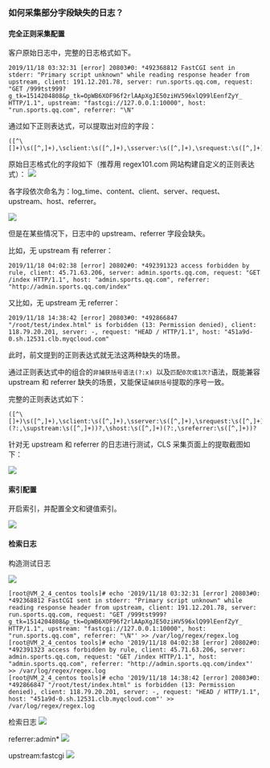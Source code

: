 ### 如何采集部分字段缺失的日志？

#### 完全正则采集配置

客户原始日志中，完整的日志格式如下。

```shell
2019/11/18 03:32:31 [error] 20803#0: *492368812 FastCGI sent in stderr: "Primary script unknown" while reading response header from upstream, client: 191.12.201.78, server: run.sports.qq.com, request: "GET /999tst999?g_tk=1514204808&p_tk=OpWB6XOF96f2rlAApXgJE50ziHV596xlQ99lEenfZyY_ HTTP/1.1", upstream: "fastcgi://127.0.0.1:10000", host: "run.sports.qq.com", referrer: "\N"
```

通过如下正则表达式，可以提取出对应的字段：

```regex
([^\[]+)\s([^,]+),\sclient:\s([^,]+),\sserver:\s([^,]+),\srequest:\s([^,]+),\supstream:\s([^,]+),\shost:\s([^,]+),\sreferrer:\s([^,]+)
```

原始日志格式化的字段如下（推荐用 regex101.com 网站构建自定义的正则表达式）：
![](https://main.qcloudimg.com/raw/7c2811000b944c6932625c5f63de3a4a/1574675498267-1.jpg)

各字段依次命名为：log_time、content、client、server、request、upstream、host、referrer。

![](https://main.qcloudimg.com/raw/ff8b8c1459178958122d86509c5e8efe/1574675519779-1.jpg)


但是在某些情况下，日志中的 upstream、referrer 字段会缺失。

比如，无 upstream 有 referrer：

```
2019/11/18 04:02:38 [error] 20802#0: *492391323 access forbidden by rule, client: 45.71.63.206, server: admin.sports.qq.com, request: "GET /index HTTP/1.1", host: "admin.sports.qq.com", referrer: "http://admin.sports.qq.com/index"
```

又比如，无 upstream 无 referrer：

```
2019/11/18 14:38:42 [error] 20803#0: *492866847 "/root/test/index.html" is forbidden (13: Permission denied), client: 118.79.20.201, server: -, request: "HEAD / HTTP/1.1", host: "451a9d-0.sh.12531.clb.myqcloud.com"
```

此时，前文提到的正则表达式就无法这两种缺失的场景。

通过正则表达式中的组合的`非捕获括号语法(?:x) `以及`匹配0次或1次?`语法，既能兼容 upstream 和 referrer 缺失的场景，又能保证`捕获括号`提取的序号一致。

完整的正则表达式如下：

```
([^\[]+)\s([^,]+),\sclient:\s([^,]+),\sserver:\s([^,]+),\srequest:\s([^,]+)(?:,\supstream:\s([^,]+))?,\shost:\s([^,]+)(?:,\sreferrer:\s([^,]+))?
```

针对无 upstream 和 referrer 的日志进行测试，CLS 采集页面上的提取截图如下：


![](https://main.qcloudimg.com/raw/e83ff959344d10e509a03ea0b0e89693/1574676374238.png)


#### 索引配置

开启索引，并配置全文和键值索引。

![](https://main.qcloudimg.com/raw/01f89fd882442e730c3776a8f6888cfa/1574681348389.png)


#### 检索日志

构造测试日志


![](https://main.qcloudimg.com/raw/01f89fd882442e730c3776a8f6888cfa/1574681348389.png)
```
[root@VM_2_4_centos tools]# echo '2019/11/18 03:32:31 [error] 20803#0: *492368812 FastCGI sent in stderr: "Primary script unknown" while reading response header from upstream, client: 191.12.201.78, server: run.sports.qq.com, request: "GET /999tst999?g_tk=1514204808&p_tk=OpWB6XOF96f2rlAApXgJE50ziHV596xlQ99lEenfZyY_ HTTP/1.1", upstream: "fastcgi://127.0.0.1:10000", host: "run.sports.qq.com", referrer: "\N"' >> /var/log/regex/regex.log
[root@VM_2_4_centos tools]# echo '2019/11/18 04:02:38 [error] 20802#0: *492391323 access forbidden by rule, client: 45.71.63.206, server: admin.sports.qq.com, request: "GET /index HTTP/1.1", host: "admin.sports.qq.com", referrer: "http://admin.sports.qq.com/index"' >> /var/log/regex/regex.log 
[root@VM_2_4_centos tools]# echo '2019/11/18 14:38:42 [error] 20803#0: *492866847 "/root/test/index.html" is forbidden (13: Permission denied), client: 118.79.20.201, server: -, request: "HEAD / HTTP/1.1", host: "451a9d-0.sh.12531.clb.myqcloud.com"' >> /var/log/regex/regex.log 
```

检索日志
![](https://main.qcloudimg.com/raw/8a5bd01c031b55d93a7ea837db1cb50d/1574681397307.png)

referrer:admin*
![](https://main.qcloudimg.com/raw/88a50c37c8a7d9bc055d0b18678eff1b/1574682214205.png)


upstream:fastcgi
![](https://main.qcloudimg.com/raw/20623edd2fc12ffaec47b111f5f77e9d/1574682115414.png)

